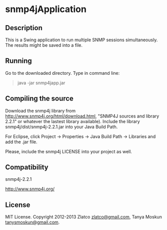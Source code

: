 snmp4jApplication
==========

Description
---------------
This is a Swing application to run multiple SNMP sessions simultaneously. 
The results might be saved into a file. 

Running
-----
Go to the downloaded directory. Type in command line:

> java -jar snmp4japp.jar


Compiling the source
--------------------
Download the snmp4j library from http://www.snmp4j.org/html/download.html, "SNMP4J sources and library 2.2.1" or whatever the lastest library available). Include the library snmp4j/dist/snmp4j-2.2.1.jar into your Java Build Path. 

For Eclipse, click Project -> Properties -> Java Build Path -> Libraries and add the .jar file. 

Please, include the snmp4j LICENSE into your project as well. 

Compatibility
-------------
snmp4j-2.2.1

http://www.snmp4j.org/

License
-------
MIT License. Copyright 2012-2013 Zlatco zlatco@gmail.com, Tanya Moskun tanysmoskun@gmail.com.

